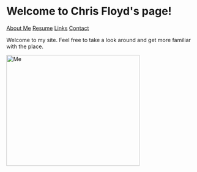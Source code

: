# Welcome to Chris Floyd's page!
[About Me](https://github.com/chrisfloyd87/Midterm1000/blob/8053671394431a9a45d3b7064e78bc26190e9778/AboutMe.md) [Resume](https://github.com/chrisfloyd87/Midterm1000/blob/c06dd06ffc744589aaf07f82e6a8eec159ec7777/Resume.md) [Links](https://github.com/chrisfloyd87/Midterm1000/blob/c06dd06ffc744589aaf07f82e6a8eec159ec7777/links.md) [Contact](https://github.com/chrisfloyd87/Midterm1000/blob/c06dd06ffc744589aaf07f82e6a8eec159ec7777/contact.md)


Welcome to my site. Feel free to take a look around and get more familiar with the place. 
<!DOCTYPE html>
<html>
<body>
  <img src="https://github.com/chrisfloyd87/Midterm1000/blob/63ab3d53008b62f4e234a4d75bd45b0de117cebd/Screenshot%202022-03-14%20123802.png" alt="Me" style="width:348px;height:291px;">
</body>
</html>

